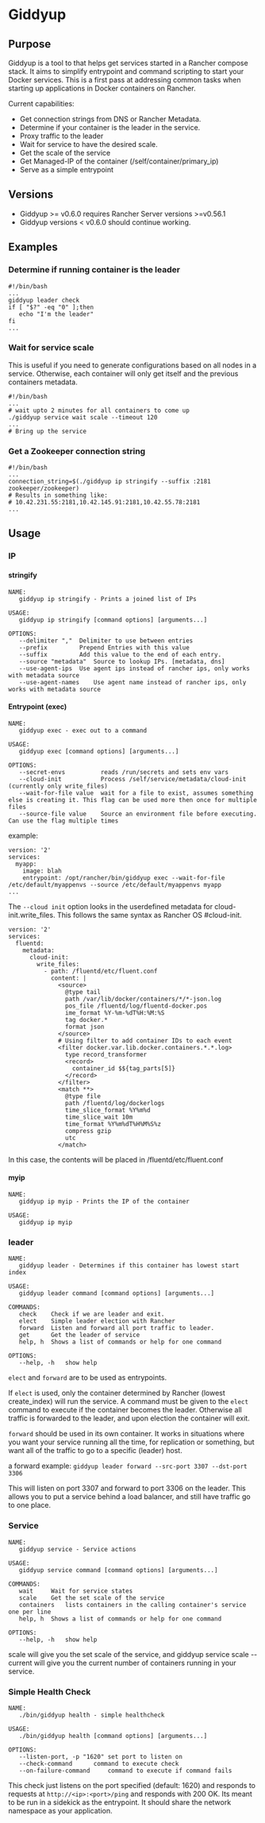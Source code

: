 # Giddyup

##  Purpose

Giddyup is a tool to that helps get services started in a Rancher compose stack. It aims to simplify entrypoint and command scripting to start your Docker services. This is a first pass at addressing common tasks when starting up applications in Docker containers on Rancher.

Current capabilities:
 * Get connection strings from DNS or Rancher Metadata.
 * Determine if your container is the leader in the service.
 * Proxy traffic to the leader
 * Wait for service to have the desired scale.
 * Get the scale of the service
 * Get Managed-IP of the container (/self/container/primary_ip)
 * Serve as a simple entrypoint

## Versions

 * Giddyup >= v0.6.0 requires Rancher Server versions >=v0.56.1
 * Giddyup versions < v0.6.0 should continue working. 

## Examples

### Determine if running container is the leader

```
#!/bin/bash
...
giddyup leader check
if [ "$?" -eq "0" ];then
   echo "I'm the leader"
fi
...
```

### Wait for service scale
This is useful if you need to generate configurations based on all nodes in a service. Otherwise, each container will only get itself and the previous containers metadata.

```
#!/bin/bash
...
# wait upto 2 minutes for all containers to come up
./giddyup service wait scale --timeout 120
...
# Bring up the service
```

### Get a Zookeeper connection string

```
#!/bin/bash
...
connection_string=$(./giddyup ip stringify --suffix :2181 zookeeper/zookeeper)
# Results in something like:
# 10.42.231.55:2181,10.42.145.91:2181,10.42.55.78:2181
...
```

## Usage

### IP

#### stringify
```
NAME:
   giddyup ip stringify - Prints a joined list of IPs

USAGE:
   giddyup ip stringify [command options] [arguments...]

OPTIONS:
   --delimiter ","	Delimiter to use between entries
   --prefix 		Prepend Entries with this value
   --suffix 		Add this value to the end of each entry.
   --source "metadata"	Source to lookup IPs. [metadata, dns]
   --use-agent-ips	Use agent ips instead of rancher ips, only works with metadata source
   --use-agent-names	Use agent name instead of rancher ips, only works with metadata source
```
#### Entrypoint (exec)
```
NAME:
   giddyup exec - exec out to a command

USAGE:
   giddyup exec [command options] [arguments...]

OPTIONS:
   --secret-envs          reads /run/secrets and sets env vars
   --cloud-init           Process /self/service/metadata/cloud-init (currently only write_files)
   --wait-for-file value  wait for a file to exist, assumes something else is creating it. This flag can be used more then once for multiple files
   --source-file value    Source an environment file before executing. Can use the flag multiple times
```

example:
```
version: '2'
services:
  myapp:
    image: blah
    entrypoint: /opt/rancher/bin/giddyup exec --wait-for-file /etc/default/myappenvs --source /etc/default/myappenvs myapp
...
```

The `--cloud init` option looks in the userdefined metadata for cloud-init.write_files. This follows the same syntax as Rancher OS #cloud-init.

```
version: '2'
services:
  fluentd:
    metadata:
      cloud-init:
        write_files:
          - path: /fluentd/etc/fluent.conf
            content: |
              <source>
                @type tail
                path /var/lib/docker/containers/*/*-json.log
                pos_file /fluentd/log/fluentd-docker.pos
                ime_format %Y-%m-%dT%H:%M:%S
                tag docker.*
                format json
              </source>
              # Using filter to add container IDs to each event
              <filter docker.var.lib.docker.containers.*.*.log>
                type record_transformer
                <record>
                  container_id $${tag_parts[5]}
                </record>
              </filter>
              <match **>
                @type file
                path /fluentd/log/dockerlogs
                time_slice_format %Y%m%d
                time_slice_wait 10m
                time_format %Y%m%dT%H%M%S%z
                compress gzip
                utc
              </match>

``` 

In this case, the contents will be placed in /fluentd/etc/fluent.conf 


#### myip
```
NAME:
   giddyup ip myip - Prints the IP of the container

USAGE:
   giddyup ip myip

```

### leader

```
NAME:
   giddyup leader - Determines if this container has lowest start index

USAGE:
   giddyup leader command [command options] [arguments...]

COMMANDS:
   check	Check if we are leader and exit.
   elect	Simple leader election with Rancher
   forward	Listen and forward all port traffic to leader.
   get		Get the leader of service
   help, h	Shows a list of commands or help for one command

OPTIONS:
   --help, -h	show help
```
`elect` and `forward` are to be used as entrypoints.

If `elect` is used, only the container determined by Rancher (lowest create_index) will run the service. A command must be given to the `elect` command to execute if the container becomes the leader. Otherwise all traffic is forwarded to the leader, and upon election the container will exit.

`forward` should be used in its own container. It works in situations where you want your service running all the time, for replication or something, but want all of the traffic to go to a specific (leader) host. 

a forward example:
`giddyup leader forward --src-port 3307 --dst-port 3306`

This will listen on port 3307 and forward to port 3306 on the leader. This allows you to put a service behind a load balancer, and still have traffic go to one place. 

### Service

```
NAME:
   giddyup service - Service actions

USAGE:
   giddyup service command [command options] [arguments...]

COMMANDS:
   wait		Wait for service states
   scale	Get the set scale of the service
   containers	lists containers in the calling container's service one per line
   help, h	Shows a list of commands or help for one command

OPTIONS:
   --help, -h	show help
```

scale will give you the set scale of the service, and giddyup service scale --current will give you the current number of containers running in your service.

### Simple Health Check
```
NAME:
   ./bin/giddyup health - simple healthcheck

USAGE:
   ./bin/giddyup health [command options] [arguments...]

OPTIONS:
   --listen-port, -p "1620"	set port to listen on
   --check-command 		command to execute check
   --on-failure-command 	command to execute if command fails
```

This check just listens on the port specified (default: 1620) and responds to requests at `http://<ip>:<port>/ping` and responds with 200 OK. Its meant to be run in a sidekick as the entrypoint. It should share the network namespace as your application.
   